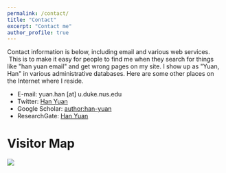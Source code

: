 ```yaml
---
permalink: /contact/
title: "Contact"
excerpt: "Contact me"
author_profile: true
---
```

Contact information is below, including email and various web services.  This is to make it easy for people to find me when they search for things like "han yuan email" and get wrong pages on my site. I show up as "Yuan, Han" in various administrative databases. Here are some other places on the Internet where I reside.

* E-mail: yuan.han [at] u.duke.nus.edu
* Twitter: [Han Yuan](https://twitter.com/hyuan1998)
* Google Scholar: [author:han-yuan](https://scholar.google.com/citations?user=MKjp730AAAAJ&hl=zh-CN)
* ResearchGate: [Han Yuan](https://www.researchgate.net/profile/Han-Yuan-6)

# Visitor Map
<a href='https://clustrmaps.com/site/1bvol'  title='Visit tracker'><img src='//clustrmaps.com/map_v2.png?cl=080808&w=900&t=n&d=Fdoa_8lYghMRtvjcjmYyKs5Dgo1ULEX2F94UDV-wtrc&co=ffffff&ct=ffffff'/></a>